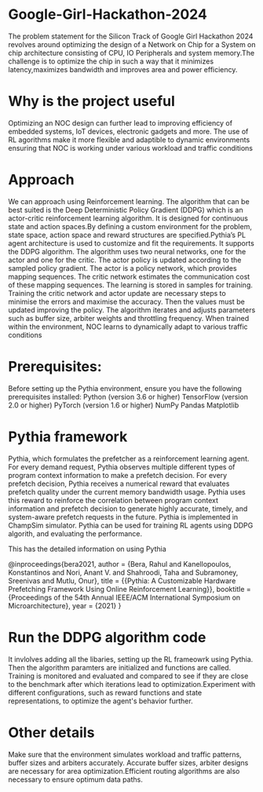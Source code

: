 # Google-Girl-Hackathon-2024
The problem statement for the Silicon Track of Google Girl Hackathon 2024 revolves around optimizing the design of a Network on Chip for a System on chip architecture consisting of CPU, IO Peripherals and system memory.The challenge is to optimize the chip in such a way that it minimizes latency,maximizes bandwidth and improves area and power efficiency. 
# Why is the project useful
Optimizing an NOC design can further lead to improving efficiency of embedded systems, IoT devices, electronic gadgets and more. The use of RL agorithms make it more flexible and adaptible to dynamic environments ensuring that NOC is working under various workload and traffic conditions

# Approach
We can approach using Reinforcement learning. The algorithm that can be best suited is the Deep Deterministic Policy Gradient (DDPG) which is an actor-critic reinforcement learning algorithm. It is designed for continuous state and action spaces.By defining a custom environment for the problem, state space, action space and reward structures are specified.Pythia’s PL agent architecture is used to customize and fit the requirements. It supports the DDPG algorithm.
The algorithm uses two neural networks, one for the actor and one for the critic. The actor policy is updated according to the sampled policy gradient. The actor is a policy network, which provides mapping sequences. The critic network estimates the communication cost of these mapping sequences. The learning is stored in samples for training. Training the critic network and actor update are necessary steps to minimise the errors and maximise the accuracy. Then the values must be updated improving the policy. The algorithm iterates and adjusts parameters such as buffer size, arbiter weights and throttling frequency. When trained within the environment, NOC learns to dynamically adapt to various traffic conditions

# Prerequisites:
Before setting up the Pythia environment, ensure you have the following prerequisites installed:
Python (version 3.6 or higher)
TensorFlow (version 2.0 or higher)
PyTorch (version 1.6 or higher)
NumPy
Pandas
Matplotlib

# Pythia framework
Pythia, which formulates the prefetcher as a reinforcement learning agent. For every demand request, Pythia observes multiple different types of program context information to make a prefetch decision. For every prefetch decision, Pythia receives a numerical reward that evaluates prefetch quality under the current memory bandwidth usage. Pythia uses this reward to reinforce the correlation between program context information and prefetch decision to generate highly accurate, timely, and system-aware prefetch requests in the future.
Pythia is implemented in ChampSim simulator.
Pythia can be used for training RL agents using DDPG algorith, and evaluating the performance.

This has the detailed information on using Pythia

@inproceedings{bera2021,
  author = {Bera, Rahul and Kanellopoulos, Konstantinos and Nori, Anant V. and Shahroodi, Taha and Subramoney, Sreenivas and Mutlu, Onur},
  title = {{Pythia: A Customizable Hardware Prefetching Framework Using Online Reinforcement Learning}},
  booktitle = {Proceedings of the 54th Annual IEEE/ACM International Symposium on Microarchitecture},
  year = {2021}
}

# Run the  DDPG algorithm code
It invlolves adding all the libaries, setting up the RL frameowrk using Pythia. 
Then the algorithm paramters are initialized and functions are called. Training is monitored and evaluated and compared to see if they are close to the benchmark after which iterations lead to optimization.Experiment with different configurations, such as reward functions and state representations, to optimize the agent's behavior further.

# Other details
Make sure that the environment simulates workload and traffic patterns, buffer sizes and arbiters accurately. Accurate buffer sizes, arbiter designs are necessary for area optimization.Efficient routing algorithms are also necessary to ensure optimum data paths.
